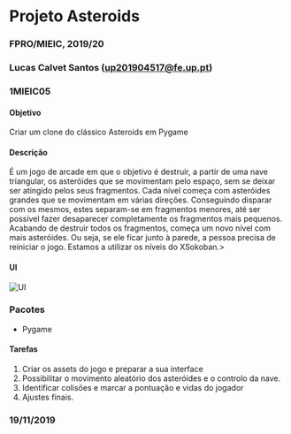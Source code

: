 # Projeto Asteroids
### FPRO/MIEIC, 2019/20
### Lucas Calvet Santos (up201904517@fe.up.pt)
### 1MIEIC05

#### Objetivo

Criar um clone do clássico Asteroids em Pygame

#### Descrição

É um jogo de arcade em que o objetivo é destruir, a partir de uma nave triangular, os asteróides que se movimentam pelo espaço, sem se deixar ser atingido pelos seus fragmentos. 
Cada nível começa com asteróides grandes que se movimentam em várias direções. Conseguindo disparar com os mesmos, estes separam-se em fragmentos menores, até ser possível fazer desaparecer completamente os fragmentos mais pequenos. Acabando de destruir todos os fragmentos, começa um novo nível com mais asteróides.
Ou seja, se ele ficar junto à parede, a pessoa precisa de reiniciar o jogo. Estamos a utilizar os níveis do XSokoban.\>

#### UI

![UI](https://upload.wikimedia.org/wikipedia/en/1/13/Asteroi1.png)

### Pacotes

- Pygame

#### Tarefas

1. Criar os assets do jogo e preparar a sua interface
2. Possibilitar o movimento aleatório dos asteróides e o controlo da nave.
3. Identificar colisões e marcar a pontuação e vidas do jogador
4. Ajustes finais.

### 19/11/2019
